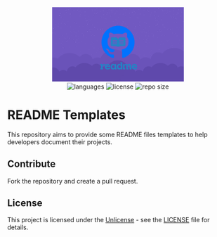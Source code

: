 <div align="center">
  <img src="readme.png" width="300px" />
</div>

<div align="center">
  <img src="https://img.shields.io/github/languages/count/leandro-santi/readme-templates?color=%234169E1&style=flat-square" alt="languages" />
  <img src="https://img.shields.io/github/license/leandro-santi/readme-templates?color=%234169E1&style=flat-square" alt="license" />
  <img src="https://img.shields.io/github/repo-size/leandro-santi/readme-templates?color=%234169E1&style=flat-square" alt="repo size" />
</div>

# README Templates

This repository aims to provide some README files templates to help developers document their projects.

## Contribute

Fork the repository and create a pull request.

## License

This project is licensed under the [Unlicense](https://unlicense.org/) - see the [LICENSE](LICENSE) file for details.
